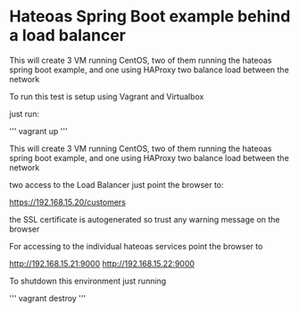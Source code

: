 # Hateoas Spring Boot example behind a load balancer

This will create 3 VM running CentOS, two of them running the hateoas
spring boot example, and one using HAProxy two balance load between the network

To run this test is setup using Vagrant and Virtualbox

just run:

'''
vagrant up
'''

This will create 3 VM running CentOS, two of them running the hateoas
spring boot example, and one using HAProxy two balance load between the network

two access to the Load Balancer just point the browser to:

https://192.168.15.20/customers

the SSL certificate is autogenerated so trust any warning message on the browser

For accessing to the individual hateoas services point the browser to

http://192.168.15.21:9000
http://192.168.15.22:9000

To shutdown this environment just running

'''
vagrant destroy
'''
